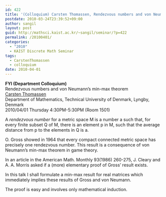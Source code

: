 ```yaml
---
id: 422
title: '(Colloquium) Carsten Thomassen, Rendezvous numbers and von Neumann&#8217;s min-max theorem'
postdate: 2010-03-24T23:39:52+09:00
author: sangil
layout: post
guid: http://mathsci.kaist.ac.kr/~sangil/seminar/?p=422
permalink: /20100401/
categories:
  - "2010"
  - KAIST Discrete Math Seminar
tags:
  - CarstenThomassen
  - colloquium
date: 2010-04-01
---
```

<div>
  <b>FYI (Department Colloquium)</b>
</div>

<div class="talk">
  Rendezvous numbers and von Neumann&#8217;s min-max theorem
</div>

<div class="speaker">
  <a href="http://www2.mat.dtu.dk/people/C.Thomassen/">Carsten Thomassen</a><br /> Department of Mathematics, Technical University of Denmark, Lyngby, Denmark
</div>

<div class="date">
  2010/04/01 Thursday 4:30PM-5:30PM (Room 1501)
</div>

<div class="abstract">
  <p>
    A <i>rendezvous number</i> for a metric space M is a number a such that, for every finite subset Q of M, there is an element p in M, such that the average distance from p to the elements in Q is a.
  </p>
  
  <p>
    O. Gross showed in 1964 that every compact connected metric space has precisely one rendezvous number. This result is a consequence of von Neumann&#8217;s min-max theorem in game theory.
  </p>
  
  <p>
    In an article in the American Math. Monthly 93(1986) 260-275, J. Cleary and A. A. Morris asked if a (more) elementary proof of Gross&#8217; result exists.
  </p>
  
  <p>
    In this talk I shall formulate a min-max result for real matrices which immediately implies these results of Gross and von Neumann.
  </p>
  
  <p>
    The proof is easy and involves only mathematical induction.
  </p>
</div>
